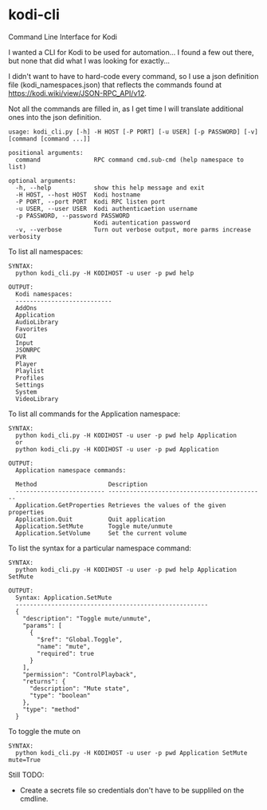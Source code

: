 # kodi-cli
Command Line Interface for Kodi

I wanted a CLI for Kodi to be used for automation...  I found a few out there, but none that did what I was looking for exactly...

I didn't want to have to hard-code every command, so I use a json definition file (kodi_namespaces.json) that reflects the commands found at https://kodi.wiki/view/JSON-RPC_API/v12.

Not all the commands are filled in, as I get time I will translate additional ones into the json definition.


```
usage: kodi_cli.py [-h] -H HOST [-P PORT] [-u USER] [-p PASSWORD] [-v] [command [command ...]]

positional arguments:
  command               RPC command cmd.sub-cmd (help namespace to list)

optional arguments:
  -h, --help            show this help message and exit
  -H HOST, --host HOST  Kodi hostname
  -P PORT, --port PORT  Kodi RPC listen port
  -u USER, --user USER  Kodi authenticaetion username
  -p PASSWORD, --password PASSWORD
                        Kodi autentication password
  -v, --verbose         Turn out verbose output, more parms increase verbosity
  ```

To list all namespaces:
```
SYNTAX:
  python kodi_cli.py -H KODIHOST -u user -p pwd help

OUTPUT:
  Kodi namespaces:
  ---------------------------
  AddOns
  Application
  AudioLibrary
  Favorites
  GUI
  Input
  JSONRPC
  PVR
  Player
  Playlist
  Profiles
  Settings
  System
  VideoLibrary
```

To list all commands for the Application namespace:
```
SYNTAX:
  python kodi_cli.py -H KODIHOST -u user -p pwd help Application
  or
  python kodi_cli.py -H KODIHOST -u user -p pwd Application

OUTPUT:
  Application namespace commands:

  Method                    Description
  ------------------------- --------------------------------------------
  Application.GetProperties Retrieves the values of the given properties
  Application.Quit          Quit application
  Application.SetMute       Toggle mute/unmute
  Application.SetVolume     Set the current volume
```

To list the syntax for a particular namespace command:
```
SYNTAX:
  python kodi_cli.py -H KODIHOST -u user -p pwd help Application SetMute

OUTPUT:
  Syntax: Application.SetMute
  ------------------------------------------------------
  {
    "description": "Toggle mute/unmute",
    "params": [
      {
        "$ref": "Global.Toggle",
        "name": "mute",
        "required": true
      }
    ],
    "permission": "ControlPlayback",
    "returns": {
      "description": "Mute state",
      "type": "boolean"
    },
    "type": "method"
  }
```

To toggle the mute on
```
SYNTAX:
  python kodi_cli.py -H KODIHOST -u user -p pwd Application SetMute mute=True

```
  Still TODO:
  <ul>
  <li>Create a secrets file so credentials don't have to be suppliled on the cmdline.</li>
  </ul>